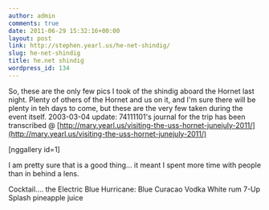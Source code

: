 ```yaml
---
author: admin
comments: true
date: 2011-06-29 15:32:16+00:00
layout: post
link: http://stephen.yearl.us/he-net-shindig/
slug: he-net-shindig
title: he.net shindig
wordpress_id: 134
---
```


So, these are the only few pics I took of the shindig aboard the Hornet last night. Plenty of others of the Hornet and us on it, and I'm sure there will be plenty in teh days to come, but these are the very few taken during the event itself. 2003-03-04 update: 74111101's journal for the trip has been transcribed @ [http://mary.yearl.us/visiting-the-uss-hornet-junejuly-2011/](http://mary.yearl.us/visiting-the-uss-hornet-junejuly-2011/)

[nggallery id=1]

I am pretty sure that is a good thing... it meant I spent more time with people than in behind a lens.

Cocktail.... the Electric Blue Hurricane:
Blue Curacao
Vodka
White rum
7-Up
Splash pineapple juice
